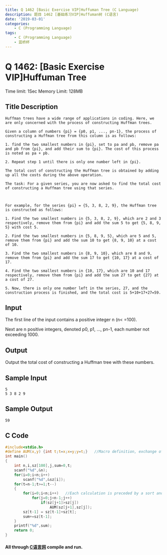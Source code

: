 ```yaml
---
title: Q 1462 [Basic Exercise VIP]Huffuman Tree (C Language)
description: 题目 1462 [基础练习VIP]Huffuman树 (C语言)
date: '2019-03-01'
categories:
    - C (Programming Language)
tags:
    - C (Programming Language)
    - 蓝桥杯
---
```


# Q 1462: [Basic Exercise VIP]Huffuman Tree
Time limit: 1Sec Memory Limit: 128MB
## Title Description
```
Huffman trees have a wide range of applications in coding. Here, we are only concerned with the process of constructing Huffman trees.

Given a column of numbers {pi} = {p0, p1, ..., pn-1}, the process of constructing a Huffman tree from this column is as follows:

1. find the two smallest numbers in {pi}, set to pa and pb, remove pa and pb from {pi}, and add their sum to {pi}. The cost of this process is noted as pa + pb.

2. Repeat step 1 until there is only one number left in {pi}.

The total cost of constructing the Huffman tree is obtained by adding up all the costs during the above operation.

The task: For a given series, you are now asked to find the total cost of constructing a Huffman tree using that series.



For example, for the series {pi} = {5, 3, 8, 2, 9}, the Huffman tree is constructed as follows:

1. Find the two smallest numbers in {5, 3, 8, 2, 9}, which are 2 and 3 respectively, remove them from {pi} and add the sum 5 to get {5, 8, 9, 5} with cost 5.

2. Find the two smallest numbers in {5, 8, 9, 5}, which are 5 and 5, remove them from {pi} and add the sum 10 to get {8, 9, 10} at a cost of 10.

3. Find the two smallest numbers in {8, 9, 10}, which are 8 and 9, remove them from {pi} and add the sum 17 to get {10, 17} at a cost of 17.

4. Find the two smallest numbers in {10, 17}, which are 10 and 17 respectively, remove them from {pi} and add the sum 27 to get {27} at a cost of 27.

5. Now, there is only one number left in the series, 27, and the construction process is finished, and the total cost is 5+10+17+27=59.
```
## Input
The first line of the input contains a positive integer n (n< =100). 

Next are n positive integers, denoted p0, p1, ..., pn-1, each number not exceeding 1000. 
## Output
Output the total cost of constructing a Huffman tree with these numbers. 
## Sample Input
```
5 
5 3 8 2 9
```
## Sample Output
```
59
```
## C Code
```c
#include<stdio.h>
#define AUM(x,y) {int t;t=x;x=y;y=t;}   //Macro definition, exchange of values.
int main()
{
	int n,i,sz[100],j,sum=0,t;
	scanf("%d",&n);
	for(i=0;i<n;i++)
		scanf("%d",&sz[i]);
	for(t=n-1;t>=1;t--)
	{
		for(i=0;i<n;i++)   //Each calculation is preceded by a sort and then the two numbers in the corresponding positions are added together.
			for(j=0;j<n-1;j++)
				if(sz[j+1]>sz[j])
					AUM(sz[j+1],sz[j]);
		sz[t-1] = sz[t-1]+sz[t];
		sum+=sz[t-1];
	}
	printf("%d",sum);
	return 0;
}
```
#### All through [C语言网](https://www.dotcpp.com/) compile and run.